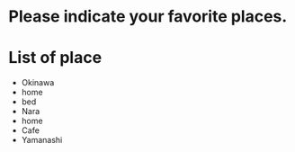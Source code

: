 # Please indicate your favorite places.

# List of place
- Okinawa
- home
- bed
- Nara
- home
- Cafe
- Yamanashi
